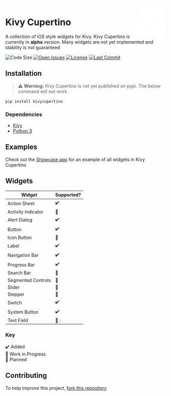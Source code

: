 <img src="kivycupertino/images/logo.png" align="right" width="100" height="100"/>

# Kivy Cupertino

A collection of iOS style widgets for Kivy. Kivy Cupertino is currently in **alpha** version.
Many widgets are not yet implemented and stability is not guaranteed

![Code Size](https://img.shields.io/github/languages/code-size/cmdvmd/kivy-cupertino)
[![Open Issues](https://img.shields.io/github/issues-raw/cmdvmd/kivy-cupertino?label=open%20issues)](https://github.com/cmdvmd/kivy-cupertino/issues)
[![License](https://img.shields.io/github/license/cmdvmd/kivy-cupertino)](LICENSE)
[![Last Commit](https://img.shields.io/github/last-commit/cmdvmd/kivy-cupertino)](https://github.com/cmdvmd/kivy-cupertino/commits/main)

## Installation

> :warning: **Warning:** Kivy Cupertino is not yet published on pypi. The below command will not work

```shell
pip install kivycupertino
```

### Dependencies

- [Kivy](https://kivy.org/doc/stable/gettingstarted/installation.html)
- [Python 3](https://www.python.org/downloads/)

## Examples

Check out the [Showcase app](examples/showcase.py) for an example of all widgets in Kivy Cupertino

## Widgets

| Widget | Supported? |
|--------|------------|
| Action Sheet | :heavy_check_mark: |
| Activity Indicator | :memo: |
| Alert Dialog | :heavy_check_mark: |
| Button | :heavy_check_mark: |
| Icon Button | :construction: |
| Label | :heavy_check_mark: |
| Navigation Bar | :heavy_check_mark: |
| Progress Bar | :heavy_check_mark: |
| Search Bar | :memo: |
| Segmented Controls | :construction: |
| Slider | :memo: |
| Stepper | :memo: |
| Switch | :heavy_check_mark: |
| System Button | :heavy_check_mark: |
| Text Field | :memo: :

### Key

:heavy_check_mark: Added
\
:construction: Work in Progress
\
:memo: Planned

## Contributing

To help improve this project, [fork this repository](https://github.com/cmdvmd/kivy-cupertino/fork)
